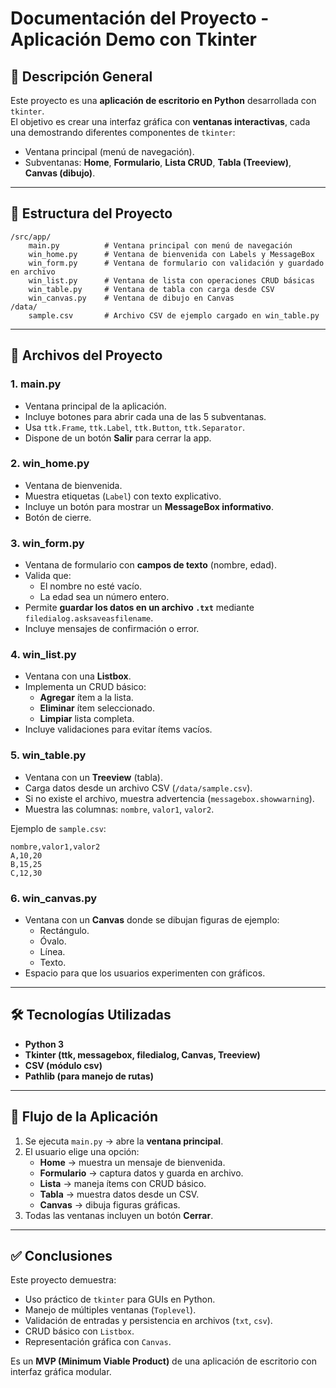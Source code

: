 # Documentación del Proyecto - Aplicación Demo con Tkinter

## 📌 Descripción General
Este proyecto es una **aplicación de escritorio en Python** desarrollada con `tkinter`.  
El objetivo es crear una interfaz gráfica con **ventanas interactivas**, cada una demostrando diferentes componentes de `tkinter`:

- Ventana principal (menú de navegación).
- Subventanas: **Home**, **Formulario**, **Lista CRUD**, **Tabla (Treeview)**, **Canvas (dibujo)**.

---

## 📂 Estructura del Proyecto

```
/src/app/
    main.py          # Ventana principal con menú de navegación
    win_home.py      # Ventana de bienvenida con Labels y MessageBox
    win_form.py      # Ventana de formulario con validación y guardado en archivo
    win_list.py      # Ventana de lista con operaciones CRUD básicas
    win_table.py     # Ventana de tabla con carga desde CSV
    win_canvas.py    # Ventana de dibujo en Canvas
/data/
    sample.csv       # Archivo CSV de ejemplo cargado en win_table.py
```

---

## 🚀 Archivos del Proyecto

### 1. **main.py**
- Ventana principal de la aplicación.
- Incluye botones para abrir cada una de las 5 subventanas.
- Usa `ttk.Frame`, `ttk.Label`, `ttk.Button`, `ttk.Separator`.
- Dispone de un botón **Salir** para cerrar la app.

### 2. **win_home.py**
- Ventana de bienvenida.
- Muestra etiquetas (`Label`) con texto explicativo.
- Incluye un botón para mostrar un **MessageBox informativo**.
- Botón de cierre.

### 3. **win_form.py**
- Ventana de formulario con **campos de texto** (nombre, edad).
- Valida que:
  - El nombre no esté vacío.
  - La edad sea un número entero.
- Permite **guardar los datos en un archivo `.txt`** mediante `filedialog.asksaveasfilename`.
- Incluye mensajes de confirmación o error.

### 4. **win_list.py**
- Ventana con una **Listbox**.
- Implementa un CRUD básico:
  - **Agregar** ítem a la lista.
  - **Eliminar** ítem seleccionado.
  - **Limpiar** lista completa.
- Incluye validaciones para evitar ítems vacíos.

### 5. **win_table.py**
- Ventana con un **Treeview** (tabla).
- Carga datos desde un archivo CSV (`/data/sample.csv`).
- Si no existe el archivo, muestra advertencia (`messagebox.showwarning`).
- Muestra las columnas: `nombre`, `valor1`, `valor2`.

Ejemplo de `sample.csv`:
```csv
nombre,valor1,valor2
A,10,20
B,15,25
C,12,30
```

### 6. **win_canvas.py**
- Ventana con un **Canvas** donde se dibujan figuras de ejemplo:
  - Rectángulo.
  - Óvalo.
  - Línea.
  - Texto.
- Espacio para que los usuarios experimenten con gráficos.

---

## 🛠️ Tecnologías Utilizadas
- **Python 3**
- **Tkinter (ttk, messagebox, filedialog, Canvas, Treeview)**
- **CSV (módulo csv)**
- **Pathlib (para manejo de rutas)**

---

## 📖 Flujo de la Aplicación
1. Se ejecuta `main.py` → abre la **ventana principal**.
2. El usuario elige una opción:
   - **Home** → muestra un mensaje de bienvenida.
   - **Formulario** → captura datos y guarda en archivo.
   - **Lista** → maneja ítems con CRUD básico.
   - **Tabla** → muestra datos desde un CSV.
   - **Canvas** → dibuja figuras gráficas.
3. Todas las ventanas incluyen un botón **Cerrar**.

---

## ✅ Conclusiones
Este proyecto demuestra:
- Uso práctico de `tkinter` para GUIs en Python.
- Manejo de múltiples ventanas (`Toplevel`).
- Validación de entradas y persistencia en archivos (`txt`, `csv`).
- CRUD básico con `Listbox`.
- Representación gráfica con `Canvas`.

Es un **MVP (Minimum Viable Product)** de una aplicación de escritorio con interfaz gráfica modular.
